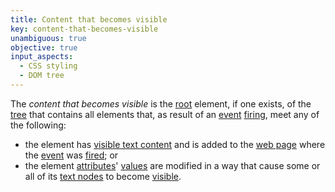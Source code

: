 ```yaml
---
title: Content that becomes visible
key: content-that-becomes-visible
unambiguous: true
objective: true
input_aspects:
  - CSS styling
  - DOM tree
---
```


The _content that becomes visible_ is the [root][] element, if one exists, of the [tree][] that contains all elements that, as result of an [event][] [firing][], meet any of the following:

- the element has [visible text content][] and is added to the [web page][] where the [event][] was [fired][firing]; or
- the element [attributes][]' [values][] are modified in a way that cause some or all of its [text nodes][] to become [visible][].

[attributes]: https://dom.spec.whatwg.org/#concept-attribute 'Definition of attribute'
[event]: https://dom.spec.whatwg.org/#concept-event 'Definition of event'
[firing]: https://dom.spec.whatwg.org/#concept-event-fire 'Definition of event firing'
[root]: https://dom.spec.whatwg.org/#concept-tree-root 'Definition of root'
[text nodes]: https://dom.spec.whatwg.org/#text 'Definition of DOM text'
[tree]: https://dom.spec.whatwg.org/#concept-tree 'Definition of tree'
[values]: https://dom.spec.whatwg.org/#concept-attribute-value 'Definition of attribute value'
[visible]: #visible 'Definition of visible'
[visible text content]: #visible-text-content 'Definition of visible text content'
[web page]: #web-page-html 'Definition of web page'